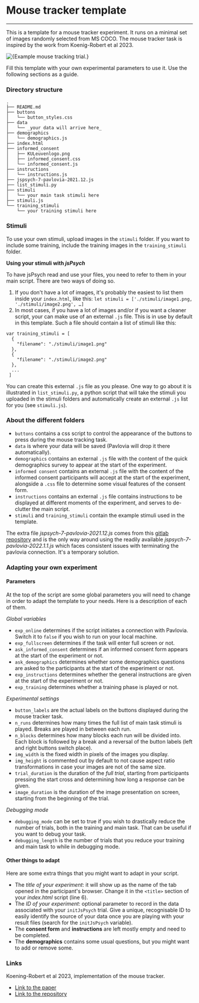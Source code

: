 # Mouse tracker template
------------------------

This is a template for a mouse tracker experiment. It runs on a minimal set of images randomly selected from MS COCO. The mouse tracker task is inspired by the work from Koenig-Robert et al 2023.


![{Example mouse tracking trial.}](https://github.com/TimManiquet/mouse_tracker_template/blob/main/illustrations/example_trial.gif)


Fill this template with your own experimental parameters to use it. Use the following sections as a guide.

### Directory structure

```
.
├── README.md
├── buttons
│   └── button_styles.css
├── data
│   └── _your data will arrive here_
├── demographics
│   └── demographics.js
├── index.html
├── informed_consent
│   ├── KULeuvenlogo.png
│   ├── informed_consent.css
│   └── informed_consent.js
├── instructions
│   └── instructions.js
├── jspsych-7-pavlovia-2021.12.js
├── list_stimuli.py
├── stimuli
│   └── your main task stimuli here
├── stimuli.js
└── training_stimuli
    └── your training stimuli here
```

### Stimuli

To use your own stimuli, upload images in the `stimuli` folder. If you want to include some training, include the training images in the `training_stimuli` folder.

**Using your stimuli with _jsPsych_**

To have jsPsych read and use your files, you need to refer to them in your main script. There are two ways of doing so.

1. If you don't have a lot of images, it's probably the easiest to list them inside your `index.html`, like this:
```let stimuli = ['./stimuli/image1.png, './stimuli/image2.png', …]```
1. In most cases, if you have a lot of images and/or if you want a cleaner script, your can make use of an external `.js` file. This is in use by default in this template. Such a file should contain a list of stimuli like this:
```
var training_stimuli = [
  {
    "filename": "./stimuli/image1.png"
  },
  {
    "filename": "./stimuli/image2.png"
  },
  ...
 ]
```

You can create this external `.js` file as you please. One way to go about it is illustrated in `list_stimuli.py`, a python script that will take the stimuli you uploaded in the stimuli folders and automatically create an external `.js` list for you (see `stimuli.js`).


### About the different folders

- `buttons` contains a css script to control the appearance of the buttons to press during the mouse tracking task.
- `data` is where your data will be saved (Pavlovia will drop it there automatically).
- `demographics` contains an external `.js` file with the content of the quick demographics survey to appear at the start of the experiment.
- `informed consent` contains an external `.js` file with the content of the informed consent participants will accept at the start of the experiment, alongside a `.css` file to determine some visual features of the consent form.
- `instructions` contains an external `.js` file contains instructions to be displayed at different moments of the experiment, and serves to de-clutter the main script.
- `stimuli` and `training_stimuli` contain the example stimuli used in the template.


The extra file *jspsych-7-pavlovia-2021.12.js* comes from this [gitlab repository](https://gitlab.pavlovia.org/shir/jsPsych_SimpleReactionTime/blob/master/jspsych-7-pavlovia-2021.12.js) and is the only way around using the readily available *jspsych-7-pavlovia-2022.1.1.js*
which faces consistent issues with terminating the pavlovia connection. It's a temporary solution.


### Adapting your own experiment

#### Parameters

At the top of the script are some global parameters you will need to change in order to adapt the template to your needs. Here is a description of each of them.

*Global variables*
- `exp_online` determines if the script initiates a connection with Pavlovia. Switch it to `false` if you wish to run on your local machine.
- `exp_fullscreen` determines if the task will enter full screen or not.
- `ask_informed_consent` determines if an informed consent form appears at the start of the experiment or not.
- `ask_demographics` determines whether some demographics questions are asked to the participants at the start of the experiment or not.
- `exp_instructions` determines whether the general instructions are given at the start of the experiment or not.
- `exp_training` determines whether a training phase is played or not.

*Experimental settings*
- `button_labels` are the actual labels on the buttons displayed during the mouse tracker task.
- `n_runs` determines how many times the full list of main task stimuli is played. Breaks are played in between each run.
- `n_blocks` determines how many blocks each run will be divided into. Each block is followed by a break and a reversal of the button labels (left and right buttons switch place).
- `img_width` is the fixed width in pixels of the images you display.
- `img_height` is commented out by default to not cause aspect ratio transformations in case your images are not of the same size.
- `trial_duration` is the duration of the _full trial_, starting from participants pressing the start cross and determining how long a response can be given.
- `image_duration` is the duration of the image presentation on screen, starting from the beginning of the trial.

*Debugging mode*
- `debugging_mode` can be set to true if you wish to drastically reduce the number of trials, both in the training and main task. That can be useful if you want to debug your task.
- `debugging_length` is the number of trials that you reduce your training and main task to while in debugging mode.


#### Other things to adapt

Here are some extra things that you might want to adapt in your script.

 - The *title of your experiment*: it will show up as the name of the tab opened in the participant's browser. Change it in the `<title>` section of your *index.html* script (line 6).
 - The *ID of your experiment*: optional parameter to record in the data associated with your `initJsPsych` trial. Give a unique, recognisable ID to easily identify the source of your data once you are playing with your result files (search for the `initJsPsych` variable).
 - The **consent form** and **instructions** are left mostly empty and need to be completed.
 - The **demographics** contains some usual questions, but you might want to add or remove some.

### Links

Koening-Robert et al 2023, implementation of the mouse tracker.
 - [Link to the paper](https://www.biorxiv.org/content/10.1101/2023.03.15.532848v1)
 - [Link to the repository](https://osf.io/9g4rz/)
